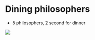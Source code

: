 # Dining philosophers

- 5 philosophers, 2 second for dinner
<img src="https://camo.githubusercontent.com/7a7cd88f6fe27b1506a21e65491b43cc47414535/68747470733a2f2f70702e757365726170692e636f6d2f633834353132302f763834353132303030362f3131376639662f566d4647504a707a33646f2e6a7067"/>
